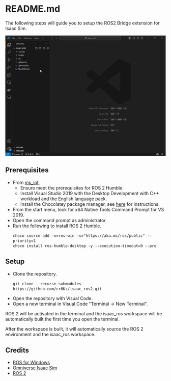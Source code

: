 # README.md

The following steps will guide you to setup the ROS2 Bridge extension for Isaac Sim.

![GIF showing the installation by opening a new terminal](assets/setup.gif)

## Prerequisites

- From [ms_iot](https://ms-iot.github.io/ROSOnWindows/GettingStarted/SetupRos2.html), 
    - Ensure meet the prerequisites for ROS 2 Humble.
    - Install Visual Studio 2019 with the Desktop Development with C++ workload and the English language pack.
    - Install the Chocolatey package manager, see [here](https://ms-iot.github.io/ROSOnWindows/GettingStarted/SetupRos2.html#install-windows-package-manager) for instructions.
- From the start menu, look for x64 Native Tools Command Prompt for VS 2019.
- Open the command prompt as administrator.
- Run the following to install ROS 2 Humble.
    ```
    choco source add -n=ros-win -s="https://aka.ms/ros/public" --priority=1
    choco install ros-humble-desktop -y --execution-timeout=0 --pre
    ```

## Setup

- Clone the repository.
    ```
    git clone --recurse-submodules https://github.com/cr0Kz/isaac_ros2.git
    ```
- Open the repository with Visual Code.
- Open a new terminal in Visual Code "Terminal -> New Terminal".

ROS 2 will be activated in the terminal and the isaac_ros workspace will be automatically built the first time you open the terminal.

After the workspace is built, it will automatically source the ROS 2 environment and the isaac_ros workspace.

## Credits

- [ROS for Windows](https://ms-iot.github.io/ROSOnWindows/GettingStarted/SetupRos2.html)
- [Omniverse Isaac Sim](https://docs.omniverse.nvidia.com/isaacsim/latest/installation/install_ros.html#isaac-sim-app-install-ros)
- [ROS 2](https://docs.ros.org/en/humble/index.html)


